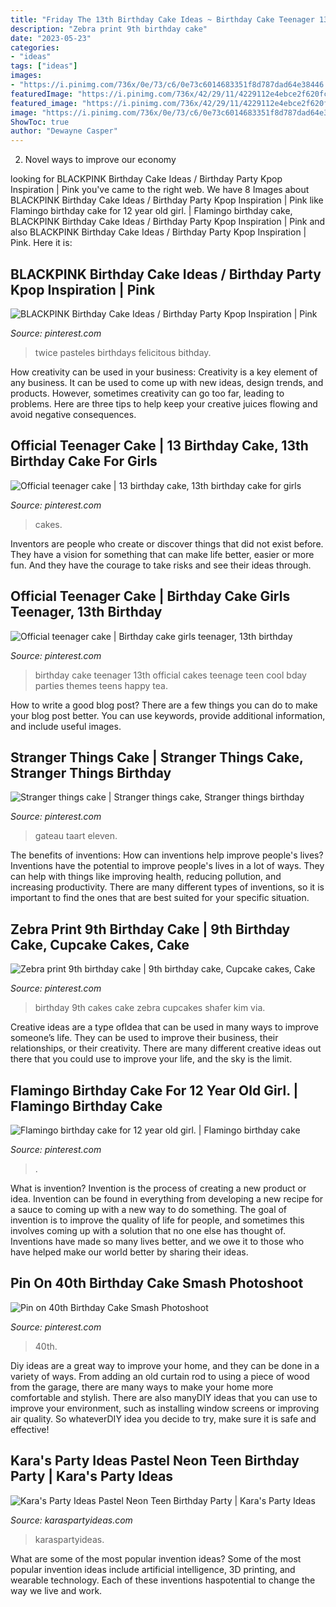 ```yaml
---
title: "Friday The 13th Birthday Cake Ideas ~ Birthday Cake Teenager 13th Official Cakes Teenage Teen Cool Bday Parties Themes Teens Happy Tea"
description: "Zebra print 9th birthday cake"
date: "2023-05-23"
categories:
- "ideas"
tags: ["ideas"]
images:
- "https://i.pinimg.com/736x/0e/73/c6/0e73c6014683351f8d787dad64e38446.jpg"
featuredImage: "https://i.pinimg.com/736x/42/29/11/4229112e4ebce2f620fcc2c3e5b500eb.jpg"
featured_image: "https://i.pinimg.com/736x/42/29/11/4229112e4ebce2f620fcc2c3e5b500eb.jpg"
image: "https://i.pinimg.com/736x/0e/73/c6/0e73c6014683351f8d787dad64e38446.jpg"
ShowToc: true
author: "Dewayne Casper"
---
```



2. Novel ways to improve our economy

	

		
looking for BLACKPINK Birthday Cake Ideas / Birthday Party Kpop Inspiration | Pink you've came to the right web. We have 8 Images about BLACKPINK Birthday Cake Ideas / Birthday Party Kpop Inspiration | Pink like Flamingo birthday cake for 12 year old girl. | Flamingo birthday cake, BLACKPINK Birthday Cake Ideas / Birthday Party Kpop Inspiration | Pink and also BLACKPINK Birthday Cake Ideas / Birthday Party Kpop Inspiration | Pink. Here it is:
		
    
## BLACKPINK Birthday Cake Ideas / Birthday Party Kpop Inspiration | Pink

<img loading=lazy src="https://i.pinimg.com/736x/7c/0b/56/7c0b56b56bb9f83900fde3ed572902fa.jpg" onerror="this.onerror=null;this.src='https://tse3.mm.bing.net/th?id=OIP.xgnaLYWwY8uvb8KVvRgT_AHaHX&amp;pid=15.1';" alt="BLACKPINK Birthday Cake Ideas / Birthday Party Kpop Inspiration | Pink">

_Source: pinterest.com_

>twice pasteles birthdays felicitous bithday. 

	

How creativity can be used in your business:
Creativity is a key element of any business. It can be used to come up with new ideas, design trends, and products. However, sometimes creativity can go too far, leading to problems. Here are three tips to help keep your creative juices flowing and avoid negative consequences.

    
## Official Teenager Cake | 13 Birthday Cake, 13th Birthday Cake For Girls

<img loading=lazy src="https://i.pinimg.com/736x/de/4a/33/de4a33afe7b8840a73c0b6fd6a204675.jpg" onerror="this.onerror=null;this.src='https://tse2.mm.bing.net/th?id=OIP.__xaFkS_4_w0RWjuwzozCAHaJ3&amp;pid=15.1';" alt="Official teenager cake | 13 birthday cake, 13th birthday cake for girls">

_Source: pinterest.com_

>cakes. 

	

Inventors are people who create or discover things that did not exist before. They have a vision for something that can make life better, easier or more fun. And they have the courage to take risks and see their ideas through.

    
## Official Teenager Cake | Birthday Cake Girls Teenager, 13th Birthday

<img loading=lazy src="https://i.pinimg.com/736x/e5/d7/b4/e5d7b4fa0131f83cb75ec3ade2809d7d--teen-birthday-birthday-cakes.jpg" onerror="this.onerror=null;this.src='https://tse3.mm.bing.net/th?id=OIP.5QnfQyeQgntXKhFkcogOjwHaJ4&amp;pid=15.1';" alt="Official teenager cake | Birthday cake girls teenager, 13th birthday">

_Source: pinterest.com_

>birthday cake teenager 13th official cakes teenage teen cool bday parties themes teens happy tea. 

	

How to write a good blog post?
There are a few things you can do to make your blog post better. You can use keywords, provide additional information, and include useful images.

    
## Stranger Things Cake | Stranger Things Cake, Stranger Things Birthday

<img loading=lazy src="https://i.pinimg.com/736x/0e/73/c6/0e73c6014683351f8d787dad64e38446.jpg" onerror="this.onerror=null;this.src='https://tse3.mm.bing.net/th?id=OIP.1z4-ajA9IS8aqEUr8AGBEwHaJ3&amp;pid=15.1';" alt="Stranger things cake | Stranger things cake, Stranger things birthday">

_Source: pinterest.com_

>gateau taart eleven. 

	

The benefits of inventions: How can inventions help improve people's lives?
Inventions have the potential to improve people's lives in a lot of ways. They can help with things like improving health, reducing pollution, and increasing productivity. There are many different types of inventions, so it is important to find the ones that are best suited for your specific situation.

    
## Zebra Print 9th Birthday Cake | 9th Birthday Cake, Cupcake Cakes, Cake

<img loading=lazy src="https://i.pinimg.com/736x/3f/01/08/3f01089fd07d2f1acbf070d351810484--th-birthday-birthday-cakes.jpg" onerror="this.onerror=null;this.src='https://tse2.mm.bing.net/th?id=OIP.u-g2qpS85x0hRAJ3lS_skwHaJ6&amp;pid=15.1';" alt="Zebra print 9th birthday cake | 9th birthday cake, Cupcake cakes, Cake">

_Source: pinterest.com_

>birthday 9th cakes cake zebra cupcakes shafer kim via. 

	

Creative ideas are a type ofIdea that can be used in many ways to improve someone’s life. They can be used to improve their business, their relationships, or their creativity. There are many different creative ideas out there that you could use to improve your life, and the sky is the limit.

    
## Flamingo Birthday Cake For 12 Year Old Girl. | Flamingo Birthday Cake

<img loading=lazy src="https://i.pinimg.com/736x/42/29/11/4229112e4ebce2f620fcc2c3e5b500eb.jpg" onerror="this.onerror=null;this.src='https://tse1.mm.bing.net/th?id=OIP.VGzcM0DTiK11X8j4aUVlJgHaJ3&amp;pid=15.1';" alt="Flamingo birthday cake for 12 year old girl. | Flamingo birthday cake">

_Source: pinterest.com_

>. 

	

What is invention?
Invention is the process of creating a new product or idea. Invention can be found in everything from developing a new recipe for a sauce to coming up with a new way to do something. The goal of invention is to improve the quality of life for people, and sometimes this involves coming up with a solution that no one else has thought of. Inventions have made so many lives better, and we owe it to those who have helped make our world better by sharing their ideas.

    
## Pin On 40th Birthday Cake Smash Photoshoot

<img loading=lazy src="https://i.pinimg.com/736x/a3/e1/44/a3e1447cbc817ee5a2b95868ba29c28f.jpg" onerror="this.onerror=null;this.src='https://tse3.mm.bing.net/th?id=OIP.q1WVZOKzyyiiArET6qmvLgHaKX&amp;pid=15.1';" alt="Pin on 40th Birthday Cake Smash Photoshoot">

_Source: pinterest.com_

>40th. 

	

Diy ideas are a great way to improve your home, and they can be done in a variety of ways. From adding an old curtain rod to using a piece of wood from the garage, there are many ways to make your home more comfortable and stylish. There are also manyDIY ideas that you can use to improve your environment, such as installing window screens or improving air quality. So whateverDIY idea you decide to try, make sure it is safe and effective!

    
## Kara&#039;s Party Ideas Pastel Neon Teen Birthday Party | Kara&#039;s Party Ideas

<img loading=lazy src="https://karaspartyideas.com/wp-content/uploads/2018/03/Pastel-Neon-Teen-Birthday-Party-via-Karas-Party-Ideas-KarasPartyIdeas.com3_-683x1024.jpg" onerror="this.onerror=null;this.src='https://tse2.mm.bing.net/th?id=OIP.yS1TyIf6RUBWUoT66f24ygHaLG&amp;pid=15.1';" alt="Kara&#039;s Party Ideas Pastel Neon Teen Birthday Party | Kara&#039;s Party Ideas">

_Source: karaspartyideas.com_

>karaspartyideas. 

	

What are some of the most popular invention ideas?
Some of the most popular invention ideas include artificial intelligence, 3D printing, and wearable technology. Each of these inventions haspotential to change the way we live and work.


